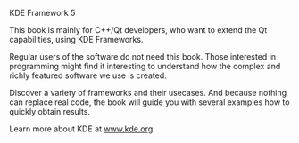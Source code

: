 <!--
This is the sentence used on the back cover
kde-framework-5-cover-back.svg
-->

<!-- Title with stripes background : -->
KDE Framework 5

<!-- Text A content : -->
This book is mainly for C++/Qt developers, who want to extend the Qt capabilities, using KDE Frameworks.

Regular users of the software do not need this book. Those interested in programming might find it interesting to understand how the complex and richly featured software we use is created.

<!-- Text B content : -->
Discover a variety of frameworks and their usecases. And because nothing can replace real code, the book will guide you with several examples how to quickly obtain results.

<!-- Final sentence : -->
Learn more about KDE at www.kde.org
